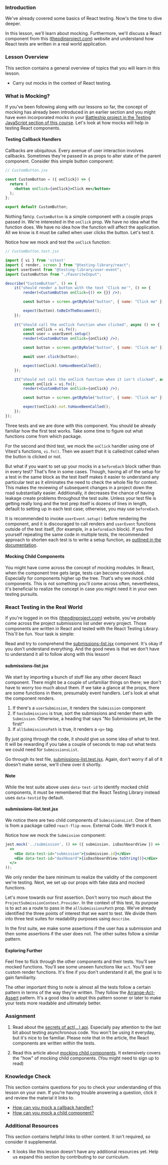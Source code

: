 ### Introduction

We've already covered some basics of React testing. Now's the time to dive deeper.

In this lesson, we'll learn about mocking. Furthermore, we'll discuss a React component from this ([theodinproject.com](https://theodinproject.com)) website and understand how React tests are written in a real world application.

### Lesson Overview

This section contains a general overview of topics that you will learn in this lesson.

* Carry out mocks in the context of React testing.

### What is Mocking?

If you've been following along with our lessons so far, the concept of mocking has already been introduced in an earlier section and you might have even incorporated mocks in your [Battleship project in the Testing JavaScript section of this course](https://www.theodinproject.com/lessons/javascript-battleship). Let's look at how mocks will help in testing React components.

#### Testing Callback Handlers

Callbacks are ubiquitous. Every avenue of user interaction involves callbacks. Sometimes they're passed in as props to alter state of the parent component. Consider this simple button component:

~~~jsx
// CustomButton.jsx

const CustomButton = ({ onClick}) => {
  return (
    <button onClick={onClick}>Click me</button> 
  );
};

export default CustomButton;
~~~

Nothing fancy. `CustomButton` is a simple component with a couple props passed in. We're interested in the `onClick` prop. We have no idea what the function does. We have no idea how the function will affect the application. All we know is it must be called when user clicks the button. Let's test it.

<span id="testing-callback-handlers">Notice how we mock and test the `onClick` function</span>:

~~~jsx
// CustomButton.test.jsx

import { vi } from 'vitest'
import { render, screen } from "@testing-library/react";
import userEvent from "@testing-library/user-event";
import CustomButton from "./FavoriteInput";

describe("CustomButton", () => {
    it("should render a button with the text 'Click me'", () => {
        render(<CustomButton onClick={() => {}} />);

        const button = screen.getByRole("button", { name: "Click me" });

        expect(button).toBeInTheDocument();
    });
  
    it("should call the onClick function when clicked", async () => {
        const onClick = vi.fn();
        const user = userEvent.setup()
        render(<CustomButton onClick={onClick} />);

        const button = screen.getByRole("button", { name: "Click me" });

        await user.click(button);

        expect(onClick).toHaveBeenCalled();
    });

    it("should not call the onClick function when it isn't clicked", async () => {
        const onClick = vi.fn();
        render(<CustomButton onClick={onClick} />);

        const button = screen.getByRole("button", { name: "Click me" });

        expect(onClick).not.toHaveBeenCalled();
    });
});
~~~

Three tests and we are done with this component. You should be already familiar how the first test works. Take some time to figure out what functions come from which package.

For the second and third test, we mock the `onClick` handler using one of Vitest's functions, `vi.fn()`. Then we assert that it is called/not called when the button is clicked or not. 

But what if you want to set up your mocks in a `beforeEach` block rather than in every test? That's fine in some cases. Though, having all of the setup for a test in the same block as the test itself makes it easier to understand any particular test as it eliminates the need to check the whole file for context. This makes the reviewing of subsequent changes in a project down the road substantially easier. Additionally, it decreases the chance of having leakage create problems throughout the test suite. Unless your test file is getting really long and the test prep itself is dozens of lines in length, default to setting up in each test case; otherwise, you may use `beforeEach`.

It is recommended to invoke `userEvent.setup()` before rendering the component, and it is discouraged to call renders and `userEvent` functions outside of the test itself, (for example, in a `beforeEach` block). If you find yourself repeating the same code in multiple tests, the recommended approach to shorten each test is to write a setup function, as [outlined in the documentation](https://testing-library.com/docs/user-event/intro/#writing-tests-with-userevent).

#### Mocking Child Components

You might have come across the concept of mocking modules. In React, when the component tree gets large, tests can become convoluted. Especially for components higher up the tree. That's why we mock child components. This is not something you'll come across often, nevertheless, it's beneficial to realize the concept in case you might need it in your own testing pursuits.

### React Testing in the Real World

If you're logged in on this ([theodinproject.com](https://theodinproject.com)) website, you've probably come across the project submissions list under every project. Those components are written in React and tested with the React Testing Library. This'll be fun. Your task is simple:

Read and try to comprehend the [submissions-list.jsx](https://github.com/TheOdinProject/theodinproject/blob/main/app/javascript/components/project-submissions/components/submissions-list.jsx) component. It's okay if you don't understand everything. And the good news is that we don't have to understand it all to follow along with this lesson!

#### submissions-list.jsx

We start by importing a bunch of stuff like any other decent React component. There might be a couple of unfamiliar things on there; we don't have to worry too much about them. If we take a glance at the props, there are some functions in there, presumably event handlers. Let's look at what the component renders.

1. If there's a `userSubmission`, it renders the `Submission` component
2. If `hasSubmissions` is true, sort the submissions and render them with `Submission`. Otherwise, a heading that says "No Submissions yet, be the first!"
3. If  `allSubmissionsPath` is true, it renders a `<p>` tag.

By just going through the code, it should give us some idea of what to test. It will be rewarding if you take a couple of seconds to map out what tests we could need for `SubmissionsList`.

Go through its test file, [submissions-list.test.jsx](https://github.com/TheOdinProject/theodinproject/blob/main/app/javascript/components/project-submissions/components/__tests__/submissions-list.test.jsx). Again, don't worry if all of it doesn't make sense, we'll chew over it shortly.

<div class="lesson-note" markdown="1">

#### Note

While the test suite above uses `data-test-id` to identify mocked child components, it must be remembered that the React Testing Library instead uses `data-testid` by default.

</div>

#### submissions-list.test.jsx

We notice there are two child components of `SubmissionsList`. One of them is from a package called `react-flip-move`. External Code. We'll mock it.

<span id="mock-child-component">Notice how we mock the `Submission` component</span>:

~~~jsx
jest.mock('../submission', () => ({ submission, isDashboardView }) => (
  <>
    <div data-test-id="submission">{submission.id}</div>
    <div data-test-id="dashboard">{isDashboardView.toString()}</div>
  </>
));
~~~

We only render the bare minimum to realize the validity of the component we're testing. Next, we set up our props with fake data and mocked functions.

Let's move towards our first assertion. Don't worry too much about the `ProjectSubmissionContext.Provider`. In the context of this test, its purpose is to act as a route to pass in the `allSubmissionsPath` prop. We've already identified the three points of interest that we want to test. We divide them into three test suites for readability purposes using `describe`.

In the first suite, we make some assertions if the user has a submission and then some assertions if the user does not. The other suites follow a similar pattern.

#### Exploring Further

Feel free to flick through the other components and their tests. You'll see mocked functions. You'll see some unseen functions like `act`. You'll see custom render functions. It's fine if you don't understand it all, the goal is to gain familiarity.

The other important thing to note is almost all the tests follow a certain pattern in terms of the way they're written. They follow the [Arrange-Act-Assert](http://wiki.c2.com/?ArrangeActAssert) pattern. It's a good idea to adopt this pattern sooner or later to make your tests more readable and ultimately better.

### Assignment

<div class="lesson-content__panel" markdown="1">

1. Read about the [secrets of act(...) api](https://github.com/mrdulin/react-act-examples/blob/master/sync.md). Especially pay attention to the last bit about testing asynchronous code. You won't be using it everyday, but it's nice to be familiar. Please note that in the article, the React components are written within the tests.

2. Read this article about [mocking child components](https://medium.com/@taylormclean15/jest-testing-mocking-child-components-to-make-your-unit-tests-more-concise-18691ef6a0c2). It extensively covers the "how" of mocking child components. (You might need to sign up to read)

</div>

### Knowledge Check

This section contains questions for you to check your understanding of this lesson on your own. If you’re having trouble answering a question, click it and review the material it links to.

* [How can you mock a callback handler?](#testing-callback-handlers)
* [How can you mock a child component?](#mock-child-component)

### Additional Resources

This section contains helpful links to other content. It isn't required, so consider it supplemental.

* It looks like this lesson doesn't have any additional resources yet. Help us expand this section by contributing to our curriculum.
